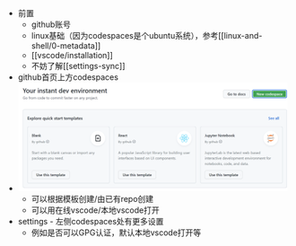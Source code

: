 - 前置
  - github账号
  - linux基础（因为codespaces是个ubuntu系统），参考[[linux-and-shell/0-metadata]]
  - [[vscode/installation]]
  - 不妨了解[[settings-sync]]
- github首页上方codespaces
- ![](codespaces.png)
  - 可以根据模板创建/由已有repo创建
  - 可以用在线vscode/本地vscode打开
- settings - 左侧codespaces处有更多设置
  - 例如是否可以GPG认证，默认本地vscode打开等